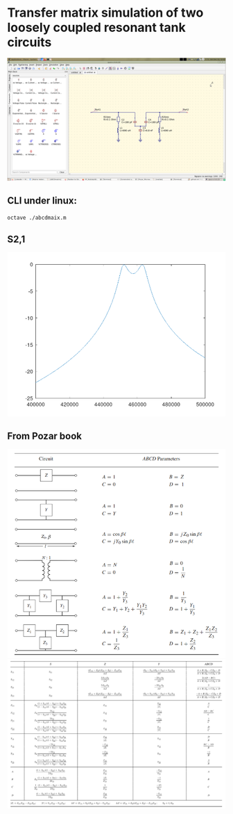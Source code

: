 # Transfer matrix simulation of two loosely coupled resonant tank circuits

![image circuit](circuit.png)


## CLI under linux:
`octave ./abcdmaix.m`

## S2,1

![image s11](s11.png)


## From Pozar book

![image 1](ABCD1.png)
![image 2](ABCD2.png)
